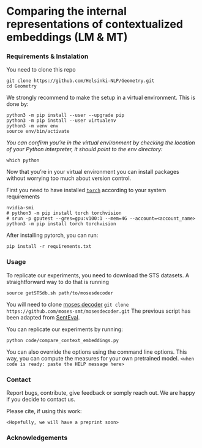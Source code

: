 # Comparing the internal representations of contextualized embeddings (LM & MT)

### Requirements & Instalation 
You need to clone this repo
```
git clone https://github.com/Helsinki-NLP/Geometry.git
cd Geometry
```
We strongly recommend to make the setup in a virtual environment. 
This is done by:
```
python3 -m pip install --user --upgrade pip
python3 -m pip install --user virtualenv
python3 -m venv env
source env/bin/activate
```
_You can confirm you’re in the virtual environment by checking the location of your Python interpreter, it should point to the env directory:_
```
which python
```
Now that you’re in your virtual environment you can install packages without worrying too much about version control.

First you need to have installed [`torch`](https://pytorch.org/get-started/locally/) according to your system requirements
```
nvidia-smi
# python3 -m pip install torch torchvision
# srun -p gputest --gres=gpu:v100:1 --mem=4G --account=<account_name> python3 -m pip install torch torchvision
```

After installing pytorch, you can run: 
```
pip install -r requirements.txt
```

### Usage

To replicate our experiments, you need to download the STS datasets. A straightforward way to do that is running
```
source getSTSdb.sh path/to/mosesdecoder
```
You will need to clone [moses decoder](https://github.com/moses-smt/mosesdecoder.git) `git clone https://github.com/moses-smt/mosesdecoder.git`
The previous script has been adapted from [SentEval](https://github.com/facebookresearch/SentEval).

You can replicate our experiments by running: 
```
python code/compare_context_embeddings.py
```

You can also override the options using the command line options. 
This way, you can compute the measures for your own pretrained model. 
`<when code is ready: paste the HELP message here>`

### Contact
Report bugs, contribute, give feedback or somply reach out. We are happy if you decide to contact us. 

Please cite, if using this work: 
``` 
<Hopefully, we will have a preprint soon>
```

### Acknowledgements


